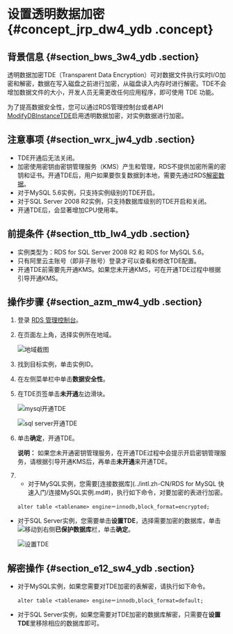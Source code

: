 # 设置透明数据加密 {#concept_jrp_dw4_ydb .concept}

## 背景信息 {#section_bws_3w4_ydb .section}

透明数据加密TDE（Transparent Data Encryption）可对数据文件执行实时I/O加密和解密，数据在写入磁盘之前进行加密，从磁盘读入内存时进行解密。TDE不会增加数据文件的大小，开发人员无需更改任何应用程序，即可使用 TDE 功能。

为了提高数据安全性，您可以通过RDS管理控制台或者API [ModifyDBInstanceTDE](../intl.zh-CN/API参考/安全管理/ModifyDBInstanceTDE.md#)启用透明数据加密，对实例数据进行加密。

## 注意事项 {#section_wrx_jw4_ydb .section}

-   TDE开通后无法关闭。
-   加密使用密钥由密钥管理服务（KMS）产生和管理，RDS不提供加密所需的密钥和证书。开通TDE后，用户如果要恢复数据到本地，需要先通过RDS[解密数据](#)。
-   对于MySQL 5.6实例，只支持实例级别的TDE开启。
-   对于SQL Server 2008 R2实例，只支持数据库级别的TDE开启和关闭。
-   开通TDE后，会显著增加CPU使用率。

## 前提条件 {#section_ttb_lw4_ydb .section}

-   实例类型为：RDS for SQL Server 2008 R2 和 RDS for MySQL 5.6。
-   只有阿里云主账号（即非子账号）登录才可以查看和修改TDE配置。
-   开通TDE前需要先开通KMS。如果您未开通KMS，可在开通TDE过程中根据引导开通KMS。

## 操作步骤 {#section_azm_mw4_ydb .section}

1.  登录 [RDS 管理控制台](https://rds.console.aliyun.com/)。
2.  在页面左上角，选择实例所在地域。

    ![地域截图](http://static-aliyun-doc.oss-cn-hangzhou.aliyuncs.com/assets/img/7882/155641420437169_zh-CN.png)

3.  找到目标实例，单击实例ID。
4.  在左侧菜单栏中单击**数据安全性**。
5.  在TDE页签单击**未开通**左边滑块。

    ![mysql开通TDE](http://static-aliyun-doc.oss-cn-hangzhou.aliyuncs.com/assets/img/7950/15564142044151_zh-CN.png)

    ![sql server开通TDE](http://static-aliyun-doc.oss-cn-hangzhou.aliyuncs.com/assets/img/7950/155641420442087_zh-CN.png)

6.  单击**确定**，开通TDE。

    **说明：** 如果您未开通密钥管理服务，在开通TDE过程中会提示开启密钥管理服务，请根据引导开通KMS后，再单击**未开通**来开通TDE。

7.  -   对于MySQL实例，您需要[连接数据库](../intl.zh-CN/RDS for MySQL 快速入门/连接MySQL实例.md#)，执行如下命令，对要加密的表进行加密。

    ```
    alter table <tablename> engine＝innodb,block_format=encrypted;
    ```

-   对于SQL Server实例，您需要单击**设置TDE**，选择需要加密的数据库，单击![](http://static-aliyun-doc.oss-cn-hangzhou.aliyuncs.com/assets/img/41599/155641420442083_zh-CN.png)移动到右侧**已保护数据库**栏，单击**确定**。

    ![设置TDE](http://static-aliyun-doc.oss-cn-hangzhou.aliyuncs.com/assets/img/41599/155641420442082_zh-CN.png)


## 解密操作 {#section_e12_sw4_ydb .section}

-   对于MySQL实例，如果您需要对TDE加密的表解密，请执行如下命令。

    ```
    alter table <tablename> engine＝innodb,block_format=default;
    ```

-   对于SQL Server实例，如果您需要对TDE加密的数据库解密，只需要在**设置TDE**里移除相应的数据库即可。

